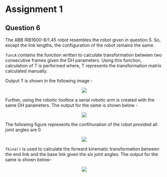 # Assignment 1

## Question 6
The ABB IRB1600-8/1.45 robot resembles the robot given in question 5. So, except the link lengths, the configuration of the robot remains the same.

`funcA` contains the function written to calculate transformation between two consecutive frames given the DH parameters. 
Using this function, calculation of T is performed where, T represents the transformation matrix calculated manually.

Output T is shown in the following image - <br>
<p align="center">
  <img src="https://user-images.githubusercontent.com/64950661/152683603-0eafd431-f7d5-466e-bdfc-13a5e244af66.png">
</p>

Further, using the robotic toolbox a serial robotic arm is created with the same DH parameters. The output for the same is shown below -
<p align="center">
  <img src="https://user-images.githubusercontent.com/64950661/152683621-60ab9f1c-0688-4586-be21-c1a29aacdd8f.png">
</p>


The following figure represents the confihuration of the robot provided all joint angles are 0
<p align="center">
  <img src="https://user-images.githubusercontent.com/64950661/152681942-63d66bf8-af28-413a-9f49-17b8779b2825.png">
</p>

`fkine()` is used to calculate the forward kinematic transformation between the end link and the base link given the six joint angles. The output for the same is shown below-
<p align="center">
  <img src="https://user-images.githubusercontent.com/64950661/152683647-a8bf671b-11bb-48ae-b5cf-2be3c4971cd8.png">
</p>


 
